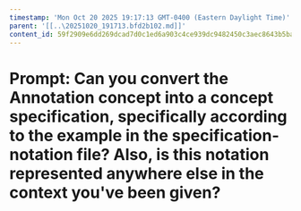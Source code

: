```yaml
---
timestamp: 'Mon Oct 20 2025 19:17:13 GMT-0400 (Eastern Daylight Time)'
parent: '[[..\20251020_191713.bfd2b102.md]]'
content_id: 59f2909e6dd269dcad7d0c1ed6a903c4ce939dc9482450c3aec8643b5ba28017
---
```


# Prompt: Can you convert the Annotation concept into a concept specification, specifically according to the example in the specification-notation file? Also, is this notation represented anywhere else in the context you've been given?
